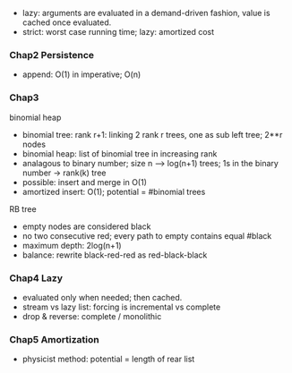 * lazy: arguments are evaluated in a demand-driven fashion, value is cached once evaluated. 
* strict: worst case running time; lazy: amortized cost

### Chap2 Persistence
* append: O(1) in imperative; O(n)

### Chap3
binomial heap
* binomial tree: rank r+1: linking 2 rank r trees, one as sub left tree; 2**r nodes
* binomial heap: list of binomial tree in increasing rank
* analagous to binary number; size n --> log(n+1) trees; 1s in the binary number -> rank(k) tree
* possible: insert and merge in O(1)
* amortized insert: O(1); potential = #binomial trees

RB tree
* empty nodes are considered black
* no two consecutive red; every path to empty contains equal #black
* maximum depth: 2log(n+1)
* balance: rewrite black-red-red as red-black-black

### Chap4 Lazy
* evaluated only when needed; then cached.
* stream vs lazy list: forcing is incremental vs complete
* drop & reverse: complete / monolithic

### Chap5 Amortization
* physicist method: potential = length of rear list


